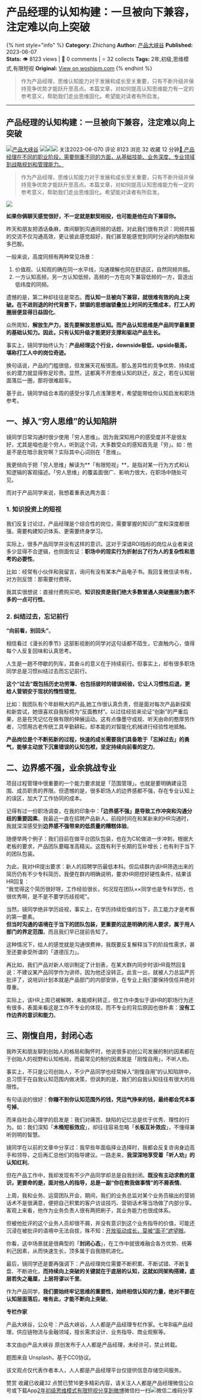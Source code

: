 # 产品经理的认知构建：一旦被向下兼容，注定难以向上突破
{% hint style="info" %}
**Category:** Zhichang
**Author:** [产品大峡谷](https://www.woshipm.com/u/370341)
**Published:** 2023-06-07  
**Stats:** 👁️ 8123 views | 💬 0 comments | ⭐ 32 collects
**Tags:** 2年,初级,思维模式,有限短视
**Original:** [View on woshipm.com](https://www.woshipm.com/zhichang/5842714.html)
{% endhint %}
> 作为产品经理，思维认知能力对于发展和成长至关重要，只有不断升级并保持竞争优势才能跃升至高点。本篇文章，对如何提高认知思维能力有一定的参考意义，帮助我们走出思维固化。希望能对读者有所启发。

---

## 产品经理的认知构建：一旦被向下兼容，注定难以向上突破

[![](https://image.woshipm.com/wp-files/2022/05/Ojbe5hJTxgahne7BAHCn.jpg!/both/72x72)](https://www.woshipm.com/u/370341)[产品大峡谷](https://www.woshipm.com/u/370341) ![](https://static.woshipm.com/tag/1121_1@2x.png)![](https://static.woshipm.com/tag/2103_1@2x.png)![](https://static.woshipm.com/tag/2104_1@2x.png) 关注2023-06-070 评论 8123 浏览 32 收藏 12 分钟[🔗 产品经理在不同的职业阶段，需要侧重不同的方面，从基础技能、业务深度、专业领域到战略规划和管理能力。](https://ke.qidianla.com/courses/90pm)

> 作为产品经理，思维认知能力对于发展和成长至关重要，只有不断升级并保持竞争优势才能跃升至高点。本篇文章，对如何提高认知思维能力有一定的参考意义，帮助我们走出思维固化。希望能对读者有所启发。

![](https://image.woshipm.com/2023/04/13/a66cb19c-d9ee-11ed-9d7a-00163e0b5ff3.jpg)

**如果你俩聊天感觉很好，不一定就是默契相投，也可能是他在向下兼容你。**

昨天和朋友把酒话桑麻，席间聊到沟通同频的话题，对此我们很有共识：同频共振的交流不仅沟通高效，更让彼此感觉超好，我们甚至能感觉到同时分泌的内酚酞和多巴胺。

一般来说，高度同频有两种常见场景：

1.  价值观、认知观的确在同一水平线，沟通理解也同在舒适区，自然同频共振。
2.  一方认知高频，另一方认知低频，高频的一方在向下兼容低频的一方，营造出低纬度的同频。

遗憾的是，第二种却往往是常态。**而认知一旦被向下兼容，就很难有效的向上突破。在不进则退的时代背景下，禁锢的思想枷锁叠加上时间的无情成本，打工人的圈层便显得日益固化**。

众所周知，**解放生产力，首先要解放思想认知。而产品认知思维是产品同学最重要的基础认知力。因此，只有认知升级才能更好支撑和驱动产品生长。**

事实上，镜同学始终认为：**产品经理这个行业，downside极低，upside极高，堪称打工人中的岗位奇迹。**

换句话说，产品的门槛很低，但发展天花板很高。那么差异性的竞争优势、持续成长的潜力就显得弥足珍贵。显然，这都离不开思维认知的跃迁，反之，若在认知层面落后一圈，那将很难超车。

基于此，镜同学结合本周的感受分享几点浅薄思考，希望能带给你认知启发和职场参考。

## 一、掉入“穷人思维”的认知陷阱

镜同学日常沟通时很少使用「穷人思维」。因为我深知用户的感受度并不是很友好，尤其是咱也是个穷人，听到这个词，大多数受众的感知首先是「穷」。如：他是不是在暗示我穷啊？实际其中心词则在「思维」。

我更倾向于把「穷人思维」解读为**「有限短视」**，是指对某一行为方式和认知逻辑的客观描述。「穷人思维」的覆盖面很广、影响力很大，在职场中随处可见。

而对于产品同学来说，我想着重表达两方面：

### 1\. 知识投资上的短视

我们反复讨论过，产品经理是个综合性的岗位，需要掌握的知识广度和深度都很强，需要构建知识体系、更需要终身学习。

实际上，很多产品同学并没有这样的意识。这对于深谙ROI指标的岗位从业者来说多少显得不合逻辑，也侧面佐证：**职场中的现实行为折射出了行为人的复杂性和思考的必要性**。

比如：经常有小伙伴和我留言，询问有没有某本产品电子书。我回复微信读书有，对方则反馈：那需要付费呀。

我其实很想说：直接付费购买吧。**知识投资是我们绝大多数普通人突破圈层为数不多的一点可行性**。

### 2\. 纠结过去，忘记前行

**“向前看，别回头”**。

相信看过《漫长的季节》这部影视剧的同学对这句话都不陌生，它直触内心，值得每个人反复回味和认真思考。

人生是一趟不停歇的列车，其奋斗的意义在于持续前行。但事实上，却有很多职场同学总是习惯纠结过去而忘记前行。

**这个“过去”既包括历史功劳簿、也包括彼时的错误经验，它让人习惯性后退，更给人营销安于现状的惰性错觉**。

比如：我团队有个年龄稍大的产品,她工作很认真负责，但是面对每次产品新探索和新尝试，她很喜欢自我标榜为“反面教材”。以过往经验来论证“创新”的严重后果，总是在凭记忆在做有限的伸展运动。这有点像墨守成规、听天由命的憨厚劳作者，习惯用古老传统工具辛勤耕耘，却本能的对智能化机械进行经验性地抵触。

**产品岗位是个不断拓新的过程，快速的成长需要我们具备敢于「忘掉过去」的勇气，能够主动放下沉重错误的认知包袱，坚定持续向前看的定力**。

## 二、边界感不强，业余挑战专业

项目过程管理中很重要的一个能力要求就是「范围管理」。也就是要明确建设范围、成员职责的界限。但遗憾的是，很多职场人的边界感都不强，存在专业认知上的误区，加大了工作协同的成本。

记得有过一份职场调查，在我的印象中：**「边界感不强」是导致工作冲突和沟通分歧的重要因素**。我最近一直在招聘产品新人，前段时间在和某新来的HR沟通时，我就深深感受到**边界感不强带来的低质量的糟糕体验**。

随便举两个例子：我们目前在做平台团队包装，也在为C轮做进一步冲刺，根据大老板的要求，产品团队要瞄准高精尖。这既有利于长期的互补增长；也有利于当下的团队包装。

为此，我对HR提出要求：新人的招聘学历最低本科。但后续群内该HR筛选出来的简历仍有不少专科简历，我便在群内明确说明，要求HR把控好硬性条件，结果该HR回复：  
“我觉得这个简历很好呀，工作经验很长，何况现在团队××同学也是专科学历，也很优秀啊，是不是不要学历歧视呢”。

当然，镜同学绝非学历歧视，事实上，在学历持续贬值的当下，员工能力才是考察的第一要素。  
**但当时沟通的语境在于当下的团队包装，更重要的这是明确的用人要求，属于用人部门的界定范围**，而且我们早已提前告知了。

这种情况下，给人的感觉就是沟通很费神，我既要反复解释当下的阶段性需求，甚至还要承受所谓的「道德压力」。

再比如，我们产品对新人培训制定了计划表，在某大群内同步时该HR竟然回复说：不建议某产品同学作为讲师，因为他还没转正。此言一出，就被人力总监严厉批评了，说培训计划本就是产品部门的内部安排，在专业上我们要保持信任并绝对尊重。

实际上，该HR上周已被解聘，未能顺利转正，但工作中类似于该HR的职场行为还有很多，表面来看这是工作不专业的体现，而不专业的背后原因也很朴素：**没有工作边界的意识和能力**。

## 三、刚愎自用，封闭心态

我昨天和朋友聊到创始人的格局和胸怀时，他说很多初创公司发展的制约因素都在于创始人的视野和认知格局，而最常见的制约因素就是「刚愎自用」，不听人劝。

事实上，不只是公司创始人，不少产品同学也经常掉入“刚愎自用”的认知陷阱中，总习惯于在自我认知范围内做决策，但讽刺的是，我们的自我认知往往有很大的局限性。

有句话说的很好：**你赚不到你认知范围外的钱，凭运气挣来的钱，最终都会凭本事亏掉**。

而来自社会心理学的启发是：我们对痛苦、缺陷的记忆总是优于优秀、理性的行为。如：我们深知「**木桶短板效应**」，却往往容易忽略「**长板互补效应**」，不懂得兼听则明的智慧。

镜同学在以前的文章中分享过：我早些年面临择业选择时，我都会反复咨询身边高手和领导，之后再汇总他们的指导建议。一路走来，**我深深地享受着「听人劝」的认知红利**。

但在产品工作中，我却发现有不少产品同学却总是自我封闭。**既没有主动求教的意识，更要命的是，面对他人的指导，总是一副“你在教我做事情”的不屑表情**。

上周，我和业务、运营团队开会，期间，我们的业务总监对某个业务员输出的营销话术不是很满意，便把自己积累的客户访谈技巧、营销话术等当场做了内部分享。客观上来看，他作为业务负责人很有两把刷子，其业务能力也很成体系。

但被他批评的这个业务人员却很不屑，并没有意识到这个业务指导的价值，可能还沉浸在被批评的语境中无法自拔，殊不知：[开放驱动成长，莫被“面子”遮望眼](https://www.woshipm.com/zhichang/5829710.html)。

你看，这中场景就是很典型的「**封闭心态**」，在工作中就很难融合各方优势、统筹利己因素，从而快速生长，顶多属于自我随机进化。

最后，镜同学还是要再强调下：产品经理岗位需要不断积累、不断试错、不断复盘、不断进化，**而持续向上突破的关键就在于底层的认知，这就如同架构搭建，底层若失之毫厘，上层将谬以千里**。

作为产品同学，**我们要始终牢记思维的重要性，始终相信认知的力量，绝对不要在认知层面落后，唯有此，才能不断向上突破**。

**专栏作家**

产品大峡谷，公众号：产品大峡谷，人人都是产品经理专栏作家。七年B端产品经理，供应链物流与金融领域，擅长需求设计、业务指导、商业观察等。

本文由@产品大峡谷 原创发布于人人都是产品经理，未经许可，禁止转载。

题图来自 Unsplash，基于CC0协议。

该文观点仅代表作者本人，人人都是产品经理平台仅提供信息存储空间服务。

赞赏 收藏已收藏32 点赞已赞16更多精彩内容，请关注人人都是产品经理微信公众号或下载App[2年](https://www.woshipm.com/tag/2%e5%b9%b4)[初级](https://www.woshipm.com/tag/%e5%88%9d%e7%ba%a7)[思维模式](https://www.woshipm.com/tag/%e6%80%9d%e7%bb%b4%e6%a8%a1%e5%bc%8f)[有限短视](https://www.woshipm.com/tag/%e6%9c%89%e9%99%90%e7%9f%ad%e8%a7%86)[分享到微博](https://service.weibo.com/share/share.php?appkey=2775287854&title=产品经理的认知构建：一旦被向下兼容，注定难以向上突破&url=https://www.woshipm.com/zhichang/5842714.html&pic=https://image.woshipm.com/2023/04/13/a66cb19c-d9ee-11ed-9d7a-00163e0b5ff3.jpg)微信扫一扫![微信二维码](https://api.pwmqr.com/qrcode/create/?url=https://www.woshipm.com/zhichang/5842714.html)分享